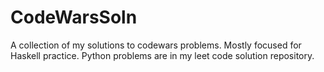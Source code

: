 # CodeWarsSoln

A collection of my solutions to codewars problems. Mostly focused for Haskell practice. Python problems are in my leet code solution repository.
